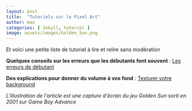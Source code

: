 ```yaml
---
layout: post
title:  "Tutoriels sur le Pixel Art"
author: max
categories: [ Jekyll, tutoriel ]
image: assets/images/Golden_Sun.png
---
```

Et voici une petite liste de tutoriel à lire et relire sans modération

**Quelques conseils sur les erreurs que les débutants font souvent** : <a class="nav-link highlight" target="blank" href="http://androidarts.com/pixtut/pixelart.htm">Les erreurs de débutant</a>

**Des explications pour donner du volume à vos fond** : <a class="nav-link highlight" target="blank" href="https://www.minecraftforum.net/forums/mapping-and-modding-java-edition/resource-packs/resource-pack-discussion/1254358-pixel-art-texturing-explained">Texturer votre background</a>

*L'illustration de l'article est une capture d'écran du jeu Golden Sun sorti en 2001 sur Game Boy Advance*
<!--stackedit_data:
eyJoaXN0b3J5IjpbODc5NTA5MTcwLDE3NzQ4Nzc3MDYsOTg3OD
Q1NjY2LDE0MTcwNzUwMDddfQ==
-->